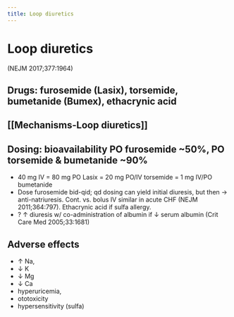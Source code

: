```yaml
---
title: Loop diuretics
---
```


# Loop diuretics

(NEJM 2017;377:1964)

## Drugs: furosemide (Lasix), torsemide, bumetanide (Bumex), ethacrynic acid

## [[Mechanisms-Loop diuretics]]

## Dosing: bioavailability PO furosemide ~50%, PO torsemide & bumetanide ~90%

- 40 mg IV = 80 mg PO Lasix = 20 mg PO/IV torsemide = 1 mg IV/PO bumetanide
- Dose furosemide bid-qid; qd dosing can yield initial diuresis, but then → anti-natriuresis. Cont. vs. bolus IV similar in acute CHF (NEJM 2011;364:797). Ethacrynic acid if sulfa allergy.
- ? ↑ diuresis w/ co-administration of albumin if ↓ serum albumin (Crit Care Med 2005;33:1681)

## Adverse effects

- ↑ Na,
- ↓ K
- ↓ Mg
- ↓ Ca
- hyperuricemia,
- ototoxicity
- hypersensitivity (sulfa)
